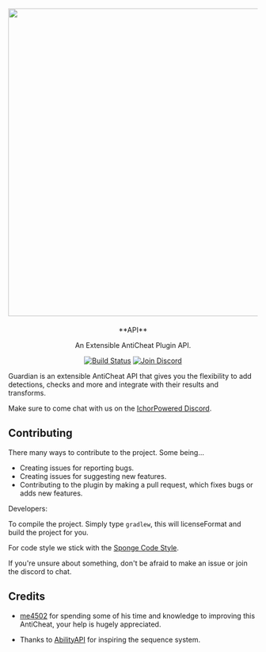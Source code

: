 <h1 align="center">
  <img src="https://forums-cdn.spongepowered.org/uploads/default/original/3X/f/9/f97c66af122e9aed4ef7387b59460778234bd690.png" width="620">
</h1>
<p align="center">**API**</p>
<p align="center">An Extensible AntiCheat Plugin API.</p>

<p align="center">
  <a href="https://travis-ci.org/ichorpowered/guardianapi"><img alt="Build Status" src="https://travis-ci.org/ichorpowered/guardianapi.svg?branch=master"></a>
  <a href="https://discord.gg/V2PFPkn"><img alt="Join Discord" src="https://img.shields.io/badge/Join-Discord-blue.svg?style=flat-square"></a>
</p>

Guardian is an extensible AntiCheat API that gives you the flexibility to add detections, checks and more and integrate with
their results and transforms.

Make sure to come chat with us on the [IchorPowered Discord](https://discord.gg/NzfKazX).

## Contributing

There many ways to contribute to the project. Some being...

- Creating issues for reporting bugs.
- Creating issues for suggesting new features.
- Contributing to the plugin by making a pull request, which fixes bugs or adds new features.

Developers:

To compile the project. Simply type `gradlew`, this will licenseFormat and build the project
for you.

For code style we stick with the [Sponge Code Style](https://docs.spongepowered.org/master/en/contributing/implementation/codestyle.html).

If you're unsure about something, don't be afraid to make an issue or join the discord to chat.

## Credits

 - [me4502](https://github.com/me4502) for spending some of his time and knowledge to improving this AntiCheat, your help is hugely appreciated.

 - Thanks to [AbilityAPI](https://github.com/AbilityAPI/abilityapi) for inspiring the sequence system.


